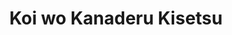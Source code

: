 --- 
title: "Koi wo Kanaderu Kisetsu"
publishdate: "2019-5-21T16:48:46+02:00"
src: "https://365manga.net/manga/koi-wo-kanaderu-kisetsu"
image: "https://data.365manga.net/images/thumbnails/19263-koi-wo-kanaderu-kisetsu.jpg"
description: "A series of 5 oneshots: • Crescendo Kazune, Yuzuru and Yanna loved the band 'Crescent' and were inseperable. Then Yanna reveals she loves Yuzuru and Kazune cheers her on. Kazune discovers her family is moving away. And Yuzuru calls Kazune to ask if she'd like to go with him to a 'Crescent' concert... • Mousou reijou A rich girl named Nene has esp. The only way to counteract the ilusions…"
---